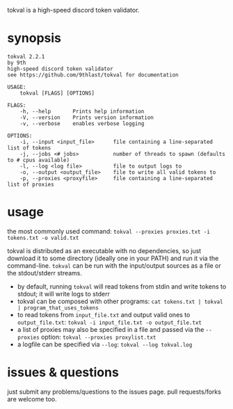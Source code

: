 tokval is a high-speed discord token validator.

# synopsis
```
tokval 2.2.1
by 9th
high-speed discord token validator
see https://github.com/9thlast/tokval for documentation

USAGE:
    tokval [FLAGS] [OPTIONS]

FLAGS:
    -h, --help       Prints help information
    -V, --version    Prints version information
    -v, --verbose    enables verbose logging

OPTIONS:
    -i, --input <input_file>      file containing a line-separated list of tokens
    -j, --jobs <# jobs>           number of threads to spawn (defaults to # cpus available)
    -l, --log <log file>          file to output logs to
    -o, --output <output_file>    file to write all valid tokens to
    -p, --proxies <proxyfile>     file containing a line-separated list of proxies
```

# usage
the most commonly used command: `tokval --proxies proxies.txt -i tokens.txt -o valid.txt`

tokval is distributed as an executable with no dependencies, so just download it to some directory (ideally one in your PATH) and run it via the command-line. `tokval` can be run with the input/output sources as a file or the stdout/stderr streams.
- by default, running `tokval` will read tokens from stdin and write tokens to stdout; it will write logs to stderr
- tokval can be composed with other programs: `cat tokens.txt | tokval | program_that_uses_tokens`
- to read tokens from `input_file.txt` and output valid ones to `output_file.txt`: `tokval -i input_file.txt -o output_file.txt`
- a list of proxies may also be specified in a file and passed via the `--proxies` option: `tokval --proxies proxylist.txt`
- a logfile can be specified via `--log`: `tokval --log tokval.log`


# issues & questions
just submit any problems/questions to the issues page. pull requests/forks are welcome too.
